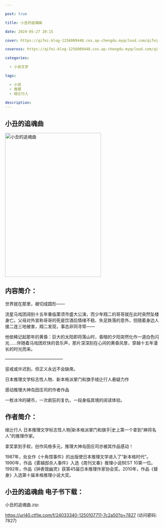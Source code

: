 ```yaml
---

post: true

title: 小丑的追魂曲

date: 2024-05-27 20:15

cover: https://qifei-blog-1256009448.cos.ap-chengdu.myqcloud.com/qifei-blog/6618c37568eb93571315783e.jpg

coveross: https://qifei-blog-1256009448.cos.ap-chengdu.myqcloud.com/qifei-blog/6618c37568eb93571315783e.jpg

categories:

  - 小说文学

tags:

  - 小说
  - 推理
  - 绫辻行人

description:
---
```


## 小丑的追魂曲
<img alt=" 小丑的追魂曲" class="aligncenter loading" data-was-processed="true" decoding="async" fetchpriority="high" height="471" src="https://qifei-blog-1256009448.cos.ap-chengdu.myqcloud.com/qifei-blog/6618c37568eb93571315783e.jpg" style="cursor: zoom-in;" width="314"/>

## 内容简介：

世界就在那里，被切成圆形——

流星马戏团阔别十五年重临栗须市盛大公演，而少年翔二的哥哥就在此时突然坠楼身亡。父母对外宣称哥哥的死是饮酒后情绪不稳、失足跌落的意外，但随着身边人接二连三地被害，翔二发现，事态非同寻常——

他依稀记起那年的黄昏：巨大的太阳即将落山时，昏暗的夕阳突然化作一道白色闪光……伴随着马戏团欢快的音乐声，那片深深刻在心间的黄昏风景，穿越十五年漫长的时光而来。

—————————————–

惩戒或许迟到，但正义永远不会缺席。

日本推理文学标志性人物、新本格派掌门和旗手绫辻行人悬疑力作

感动推理大神岛田庄司的作者作品

一枚冰冷的硬币，一次疯狂的复仇，一段身临其境的阅读体验。

## 作者简介：

绫辻行人 日本推理文学标志性人物|新本格派掌门和旗手|史上第一个拿到“麻将名人”的推理作家。

拿奖拿到手软，创作风格多元，推理大神岛田庄司亦被其作品感动！

1987年，处女作《十角馆事件》的出版使日本推理文学进入了“新本格时代”。1990年，作品《雾越邸杀人事件》入选《周刊文春》推理小说BEST 10第一位。1992年，作品《钟表馆幽灵》获第45届日本推理作家协会奖。2010年，作品《替身》入选第十届本格推理小说大奖。

## 小丑的追魂曲 电子书下载：
小丑的追魂曲.zip: 

https://url40.ctfile.com/f/24033340-1250107711-7c2a50?p=7827 (访问密码: 7827)
